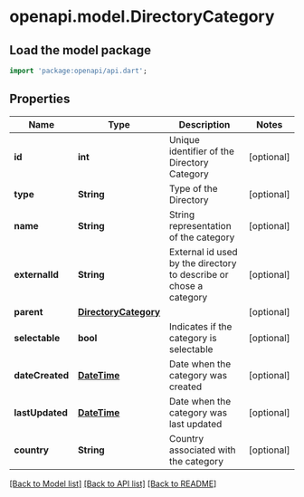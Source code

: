 # openapi.model.DirectoryCategory

## Load the model package
```dart
import 'package:openapi/api.dart';
```

## Properties
Name | Type | Description | Notes
------------ | ------------- | ------------- | -------------
**id** | **int** | Unique identifier of the Directory Category | [optional] 
**type** | **String** | Type of the Directory | [optional] 
**name** | **String** | String representation of the category | [optional] 
**externalId** | **String** | External id used by the directory to describe or chose a category | [optional] 
**parent** | [**DirectoryCategory**](DirectoryCategory.md) |  | [optional] 
**selectable** | **bool** | Indicates if the category is selectable | [optional] 
**dateCreated** | [**DateTime**](DateTime.md) | Date when the category was created | [optional] 
**lastUpdated** | [**DateTime**](DateTime.md) | Date when the category was last updated | [optional] 
**country** | **String** | Country associated with the category | [optional] 

[[Back to Model list]](../README.md#documentation-for-models) [[Back to API list]](../README.md#documentation-for-api-endpoints) [[Back to README]](../README.md)


